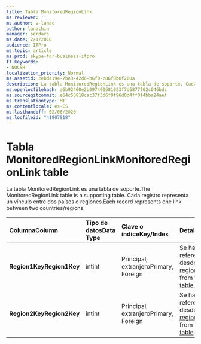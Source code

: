 ```yaml
---
title: Tabla MonitoredRegionLink
ms.reviewer: ''
ms.author: v-lanac
author: lanachin
manager: serdars
ms.date: 2/1/2018
audience: ITPro
ms.topic: article
ms.prod: skype-for-business-itpro
f1.keywords:
- NOCSH
localization_priority: Normal
ms.assetid: cebda194-7be3-42d6-b6f0-c86f8b0f200a
description: La tabla MonitoredRegionLink es una tabla de soporte. Cada registro representa un vínculo entre dos países o regiones.
ms.openlocfilehash: a6b92460e2b097460681023f7d6877f02c046bdc
ms.sourcegitcommit: e64c50818cac37f3d6f0f96d0d4ff0f4bba24aef
ms.translationtype: MT
ms.contentlocale: es-ES
ms.lasthandoff: 02/06/2020
ms.locfileid: "41807818"
---
```

# <a name="monitoredregionlink-table"></a><span data-ttu-id="d88ea-104">Tabla MonitoredRegionLink</span><span class="sxs-lookup"><span data-stu-id="d88ea-104">MonitoredRegionLink table</span></span>
 
<span data-ttu-id="d88ea-105">La tabla MonitoredRegionLink es una tabla de soporte.</span><span class="sxs-lookup"><span data-stu-id="d88ea-105">The MonitoredRegionLink table is a supporting table.</span></span> <span data-ttu-id="d88ea-106">Cada registro representa un vínculo entre dos países o regiones.</span><span class="sxs-lookup"><span data-stu-id="d88ea-106">Each record represents one link between two countries/regions.</span></span>
  
|<span data-ttu-id="d88ea-107">**Columna**</span><span class="sxs-lookup"><span data-stu-id="d88ea-107">**Column**</span></span>|<span data-ttu-id="d88ea-108">**Tipo de datos**</span><span class="sxs-lookup"><span data-stu-id="d88ea-108">**Data Type**</span></span>|<span data-ttu-id="d88ea-109">**Clave o índice**</span><span class="sxs-lookup"><span data-stu-id="d88ea-109">**Key/Index**</span></span>|<span data-ttu-id="d88ea-110">**Detalles**</span><span class="sxs-lookup"><span data-stu-id="d88ea-110">**Details**</span></span>|
|:-----|:-----|:-----|:-----|
|<span data-ttu-id="d88ea-111">**Region1Key**</span><span class="sxs-lookup"><span data-stu-id="d88ea-111">**Region1Key**</span></span> <br/> |<span data-ttu-id="d88ea-112">int</span><span class="sxs-lookup"><span data-stu-id="d88ea-112">int</span></span>  <br/> |<span data-ttu-id="d88ea-113">Principal, extranjero</span><span class="sxs-lookup"><span data-stu-id="d88ea-113">Primary, Foreign</span></span>  <br/> |<span data-ttu-id="d88ea-114">Se hace referencia a ella desde la [tabla region](region.md).</span><span class="sxs-lookup"><span data-stu-id="d88ea-114">Referenced from the [Region table](region.md).</span></span>  <br/> |
|<span data-ttu-id="d88ea-115">**Region2Key**</span><span class="sxs-lookup"><span data-stu-id="d88ea-115">**Region2Key**</span></span> <br/> |<span data-ttu-id="d88ea-116">int</span><span class="sxs-lookup"><span data-stu-id="d88ea-116">int</span></span>  <br/> |<span data-ttu-id="d88ea-117">Principal, extranjero</span><span class="sxs-lookup"><span data-stu-id="d88ea-117">Primary, Foreign</span></span>  <br/> |<span data-ttu-id="d88ea-118">Se hace referencia a ella desde la [tabla region](region.md).</span><span class="sxs-lookup"><span data-stu-id="d88ea-118">Referenced from the [Region table](region.md).</span></span>  <br/> |
   

